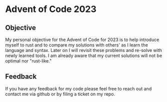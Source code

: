 # Advent of Code 2023

## Objective

My personal objective for the Advent of Code for 2023 is to help introduce myself to rust and to compare my solutions with others' as I learn the language and syntax.
Later on I will revisit these problems and re-solve with newly learned tools. I am already aware that my current solutions will not be optimal nor "rust-like."

## Feedback

If you have any feedback for my code please feel free to reach out and contact me via github or by filing a ticket on my repo.